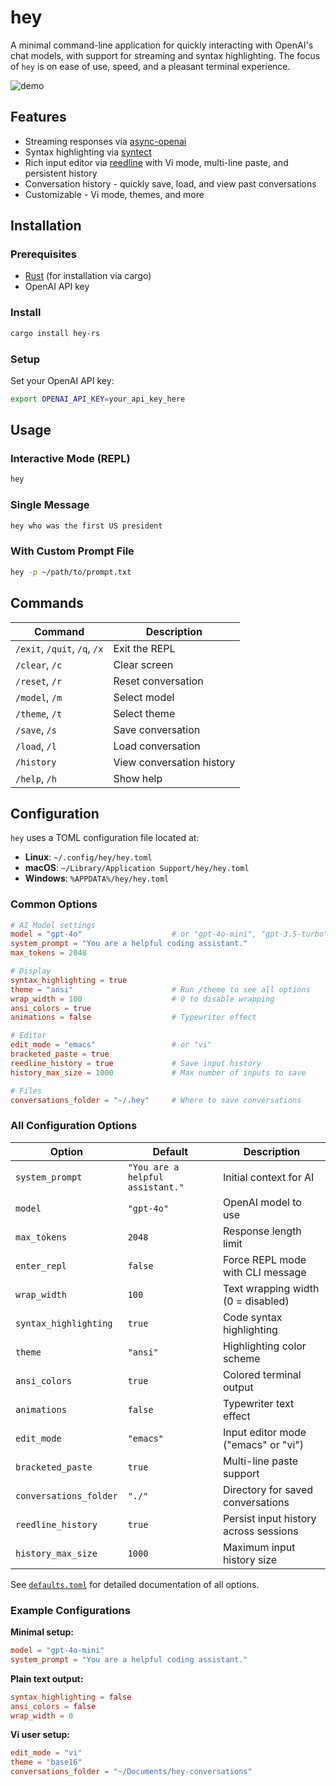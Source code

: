 # hey

A minimal command-line application for quickly interacting with OpenAI's chat models, with support for streaming and syntax highlighting. The focus of `hey` is on ease of use, speed, and a pleasant terminal experience.

![demo](./hey_demo.gif)

## Features

- Streaming responses via [async-openai](https://github.com/64bit/async-openai)
- Syntax highlighting via [syntect](https://github.com/trishume/syntect)
- Rich input editor via [reedline](https://github.com/nushell/reedline) with Vi mode, multi-line paste, and persistent history
- Conversation history - quickly save, load, and view past conversations
- Customizable - Vi mode, themes, and more

## Installation

### Prerequisites

- [Rust](https://rustup.rs/) (for installation via cargo)
- OpenAI API key

### Install

```bash
cargo install hey-rs
```

### Setup

Set your OpenAI API key:

```bash
export OPENAI_API_KEY=your_api_key_here
```

## Usage

### Interactive Mode (REPL)

```bash
hey
```

### Single Message

```bash
hey who was the first US president
```

### With Custom Prompt File

```bash
hey -p ~/path/to/prompt.txt
```

## Commands

| Command | Description |
| --- | --- |
| `/exit`, `/quit`, `/q`, `/x` | Exit the REPL |
| `/clear`, `/c` | Clear screen |
| `/reset`, `/r` | Reset conversation |
| `/model`, `/m` | Select model |
| `/theme`, `/t` | Select theme |
| `/save`, `/s` | Save conversation |
| `/load`, `/l` | Load conversation |
| `/history` | View conversation history |
| `/help`, `/h` | Show help |

## Configuration

`hey` uses a TOML configuration file located at:

- **Linux**: `~/.config/hey/hey.toml`
- **macOS**: `~/Library/Application Support/hey/hey.toml`
- **Windows**: `%APPDATA%/hey/hey.toml`

### Common Options

```toml
# AI Model settings
model = "gpt-4o"                    # or "gpt-4o-mini", "gpt-3.5-turbo"
system_prompt = "You are a helpful coding assistant."
max_tokens = 2048

# Display
syntax_highlighting = true
theme = "ansi"                      # Run /theme to see all options
wrap_width = 100                    # 0 to disable wrapping
ansi_colors = true
animations = false                  # Typewriter effect

# Editor
edit_mode = "emacs"                 # or "vi"
bracketed_paste = true
reedline_history = true             # Save input history
history_max_size = 1000             # Max number of inputs to save

# Files
conversations_folder = "~/.hey"     # Where to save conversations
```

### All Configuration Options

| Option | Default | Description |
| --- | --- | --- |
| `system_prompt` | `"You are a helpful assistant."` | Initial context for AI |
| `model` | `"gpt-4o"` | OpenAI model to use |
| `max_tokens` | `2048` | Response length limit |
| `enter_repl` | `false` | Force REPL mode with CLI message |
| `wrap_width` | `100` | Text wrapping width (0 = disabled) |
| `syntax_highlighting` | `true` | Code syntax highlighting |
| `theme` | `"ansi"` | Highlighting color scheme |
| `ansi_colors` | `true` | Colored terminal output |
| `animations` | `false` | Typewriter text effect |
| `edit_mode` | `"emacs"` | Input editor mode ("emacs" or "vi") |
| `bracketed_paste` | `true` | Multi-line paste support |
| `conversations_folder` | `"./"` | Directory for saved conversations |
| `reedline_history` | `true` | Persist input history across sessions |
| `history_max_size` | `1000` | Maximum input history size |

See [`defaults.toml`](./defaults.toml) for detailed documentation of all options.

### Example Configurations

**Minimal setup:**
```toml
model = "gpt-4o-mini"
system_prompt = "You are a helpful coding assistant."
```

**Plain text output:**
```toml
syntax_highlighting = false
ansi_colors = false
wrap_width = 0
```

**Vi user setup:**
```toml
edit_mode = "vi"
theme = "base16"
conversations_folder = "~/Documents/hey-conversations"
```
